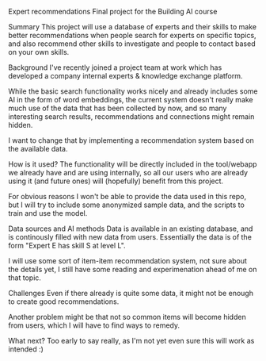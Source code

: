 Expert recommendations
Final project for the Building AI course

Summary
This project will use a database of experts and their skills to make better recommendations when people search for experts on specific topics, and also recommend other skills to investigate and people to contact based on your own skills.

Background
I've recently joined a project team at work which has developed a company internal experts & knowledge exchange platform.

While the basic search functionality works nicely and already includes some AI in the form of word embeddings, the current system doesn't really make much use of the data that has been collected by now, and so many interesting search results, recommendations and connections might remain hidden.

I want to change that by implementing a recommendation system based on the available data.

How is it used?
The functionality will be directly included in the tool/webapp we already have and are using internally, so all our users who are already using it (and future ones) will (hopefully) benefit from this project.

For obvious reasons I won't be able to provide the data used in this repo, but I will try to include some anonymized sample data, and the scripts to train and use the model.

Data sources and AI methods
Data is available in an existing database, and is continously filled with new data from users. Essentially the data is of the form "Expert E has skill S at level L".

I will use some sort of item-item recommendation system, not sure about the details yet, I still have some reading and experimenation ahead of me on that topic.

Challenges
Even if there already is quite some data, it might not be enough to create good recommendations.

Another problem might be that not so common items will become hidden from users, which I will have to find ways to remedy.

What next?
Too early to say really, as I'm not yet even sure this will work as intended :)
